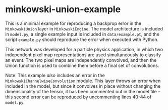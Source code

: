 # minkowski-union-example
This is a minimal example for reproducing a backprop error in the `MinkowskiUnion` layer in `MinkowskiEngine`. The model architecture is included in `model.py`, a single example input is included in `data/example.pt`, and the script `example.py` should reproduce the error when executed with Python.

This network was developed for a particle physics application, in which two independent pixel map representations are used simultaneously to classify an event. The two pixel maps are independently convolved, and then the Union function is used to combine them before a final set of convolutions.

Note: This example _also_ includes an error in the `MinkowskiChannelwiseConvolution` module. This layer throws an error when included in the model, but since it convolves in place without changing the dimensionality of the tensor, it has been commented out in the model file – this second error can be reproduced by uncommenting lines 40-44 of `model.py`.
